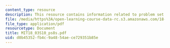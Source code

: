 ```yaml
---
content_type: resource
description: This resource contains information related to problem set 8.
file: /media/https%3A/open-learning-course-data-rc.s3.amazonaws.com/18-03-differential-equations-spring-2010/d0b45352fb4c9a4854aece729351b85e_MIT18_03S10_ps8s.pdf
file_type: application/pdf
resourcetype: Document
title: MIT18_03S10_ps8s.pdf
uid: d0b45352-fb4c-9a48-54ae-ce729351b85e
---
```

